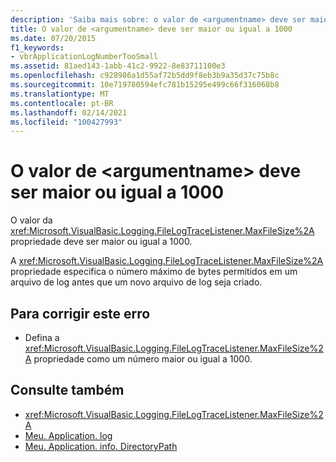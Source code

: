 ```yaml
---
description: 'Saiba mais sobre: o valor de <argumentname> deve ser maior ou igual a 1000'
title: O valor de <argumentname> deve ser maior ou igual a 1000
ms.date: 07/20/2015
f1_keywords:
- vbrApplicationLogNumberTooSmall
ms.assetid: 81aed143-1abb-41c2-9922-8e83711100e3
ms.openlocfilehash: c928986a1d55af72b5dd9f8eb3b9a35d37c75b8c
ms.sourcegitcommit: 10e719780594efc781b15295e499c66f316068b8
ms.translationtype: MT
ms.contentlocale: pt-BR
ms.lasthandoff: 02/14/2021
ms.locfileid: "100427993"
---
```

# <a name="the-value-of-argumentname-must-be-greater-than-or-equal-to-1000"></a>O valor de \<argumentname> deve ser maior ou igual a 1000

O valor da <xref:Microsoft.VisualBasic.Logging.FileLogTraceListener.MaxFileSize%2A> propriedade deve ser maior ou igual a 1000.  
  
 A <xref:Microsoft.VisualBasic.Logging.FileLogTraceListener.MaxFileSize%2A> propriedade especifica o número máximo de bytes permitidos em um arquivo de log antes que um novo arquivo de log seja criado.  
  
## <a name="to-correct-this-error"></a>Para corrigir este erro  
  
- Defina a <xref:Microsoft.VisualBasic.Logging.FileLogTraceListener.MaxFileSize%2A> propriedade como um número maior ou igual a 1000.  
  
## <a name="see-also"></a>Consulte também

- <xref:Microsoft.VisualBasic.Logging.FileLogTraceListener.MaxFileSize%2A>
- [Meu. Application. log](xref:Microsoft.VisualBasic.ApplicationServices.ApplicationBase.Log)
- [Meu. Application. info. DirectoryPath](xref:Microsoft.VisualBasic.ApplicationServices.ApplicationBase.Log)

